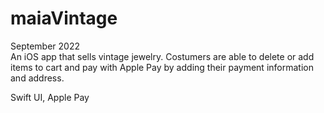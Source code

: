 # maiaVintage

September 2022
<br />
An iOS app that sells vintage jewelry. Costumers are able to delete or add items to cart and pay with Apple Pay by adding their payment information and address.
<br />

Swift UI, Apple Pay
